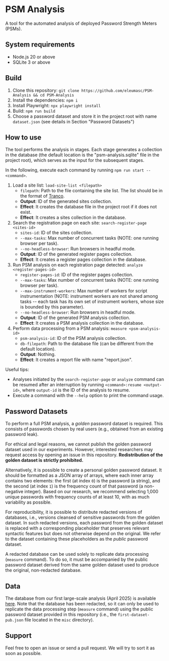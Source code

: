 # PSM Analysis

A tool for the automated analysis of deployed Password Strength Meters (PSMs).

## System requirements

- Node.js 20 or above
- SQLite 3 or above

## Build

1. Clone this repository: `git clone https://github.com/eleumasc/PSM-Analysis && cd PSM-Analysis`
2. Install the dependencies: `npm i`
3. Install Playwright: `npx playwright install`
4. Build: `npm run build`
5. Choose a password dataset and store it in the project root with name `dataset.json` (see details in Section "Password Datasets")

## How to use

The tool performs the analysis in stages. Each stage generates a collection in the database (the default location is the "psm-analysis.sqlite" file in the project root), which serves as the input for the subsequent stages.

In the following, execute each command by running `npm run start -- <command>`.

1. Load a site list: `load-site-list <filepath>`
   - `filepath`: Path to the file containing the site list. The list should be in the format of [Tranco](https://tranco-list.eu/).
   - **Output**: ID of the generated sites collection.
   - **Effect**: It creates the database file in the project root if it does not exist.
   - **Effect**: It creates a sites collection in the database.
2. Search the registration page on each site: `search-register-page <sites-id>`
   - `sites-id`: ID of the sites collection.
   - `--max-tasks`: Max number of concurrent tasks (NOTE: one running browser per task).
   - `--no-headless-browser`: Run browsers in headful mode.
   - **Output**: ID of the generated register pages collection.
   - **Effect**: It creates a register pages collection in the database.
3. Run PSM analysis on each registration page detected: `analyze <register-pages-id>`
   - `register-pages-id`: ID of the register pages collection.
   - `--max-tasks`: Max number of concurrent tasks (NOTE: one running browser per task).
   - `--max-instrument-workers`: Max number of workers for script instrumentation (NOTE: instrument workers are not shared among tasks -- each task has its own set of instrument workers, whose size is bounded by this parameter).
   - `--no-headless-browser`: Run browsers in headful mode.
   - **Output**: ID of the generated PSM analysis collection.
   - **Effect**: It creates a PSM analysis collection in the database.
4. Perform data processing from a PSM analysis: `measure <psm-analysis-id>`
   - `psm-analysis-id`: ID of the PSM analysis collection.
   - `db-filepath`: Path to the database file (can be different from the default location).
   - **Output**: Nothing.
   - **Effect**: It creates a report file with name "report.json".

Useful tips:

- Analyses initiated by the `search-register-page` or `analyze` command can be resumed after an interruption by running `<command>:resume <output-id>`, where `output-id` is the ID of the analysis to resume.
- Execute a command with the `--help` option to print the command usage.

## Password Datasets

To perform a full PSM analysis, a *golden* password dataset is required. This consists of passwords chosen by real users (e.g., obtained from an existing password leak).

For ethical and legal reasons, we cannot publish the golden password dataset used in our experiments. However, interested researchers may request access by opening an issue in this repository. **Redistribution of the golden dataset is strictly prohibited.**

Alternatively, it is possible to create a personal golden password dataset. It should be formatted as a JSON array of arrays, where each inner array contains two elements: the first (at index `0`) is the password (a string), and the second (at index `1`) is the frequency count of that password (a non-negative integer). Based on our research, we recommend selecting 1,000 unique passwords with frequency counts of at least 10, with as much variability as possible.

For reproducibility, it is possible to distribute redacted versions of databases, i.e., versions cleansed of sensitive passwords from the golden dataset. In such redacted versions, each password from the golden dataset is replaced with a corresponding placeholder that preserves relevant syntactic features but does not otherwise depend on the original. We refer to the dataset containing these placeholders as the *public* password dataset.

A redacted database can be used solely to replicate data processing (`measure` command). To do so, it must be accompanied by the public password dataset derived from the same golden dataset used to produce the original, non-redacted database.

## Data

The database from our first large-scale analysis (April 2025) is available [here](https://drive.google.com/file/d/1Krj4uZb44CinSCSq2SLUcF_JhokZ_BfC/view?usp=sharing). Note that the database has been redacted, so it can only be used to replicate the data processing step (`measure` command) using the public password dataset provided in this repository (i.e., the `first-dataset-pub.json` file located in the `misc` directory).

## Support

Feel free to open an issue or send a pull request. We will try to sort it as soon as possible.
